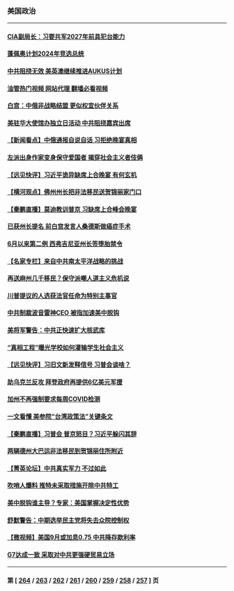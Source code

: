 ### 美国政治
---
#### [CIA副局长：习要共军2027年前具犯台能力](../../pages/ncid1078159/n13827352.md?09180845) 
#### [蓬佩奥计划2024年竞选总统](../../pages/ncid1078159/n13827257.md?09180845) 
#### [中共阻挠无效 美英澳继续推进AUKUS计划](../../pages/ncid1078159/n13827163.md?09180845) 
#### [油管热门视频 网站代理 翻墙必看视频](http://209.222.30.114:81/youtube.html?09180845)
#### [白宫：中俄非战略结盟 更似权宜伙伴关系](../../pages/ncid1078159/n13827239.md?09180845) 
#### [美驻华大使馆办独立日活动 中共阻挠嘉宾出席](../../pages/ncid1078159/n13827240.md?09180845) 
#### [【新闻看点】中俄通报自说自话 习拒绝晚宴真相](../../pages/ncid1078159/n13826878.md?09180845) 
#### [左派出身作家变身保守爱国者 揭穿社会主义者伎俩](../../pages/ncid1078159/n13826961.md?09180845) 
#### [【远见快评】习近平诡异缺席上合晚宴 有何玄机](../../pages/ncid1078159/n13826882.md?09180845) 
#### [【横河观点】佛州州长把非法移民送贺锦丽家门口](../../pages/ncid1078159/n13826879.md?09180845) 
#### [【秦鹏直播】莫迪教训普京 习缺席上合峰会晚宴](../../pages/ncid1078159/n13826869.md?09180845) 
#### [已获州长提名 前白宫发言人桑德斯做癌症手术](../../pages/ncid1078159/n13826852.md?09180845) 
#### [6月以来第二例 西弗吉尼亚州长签堕胎禁令](../../pages/ncid1078159/n13826812.md?09180845) 
#### [【名家专栏】来自中共南太平洋战略的挑战](../../pages/ncid1078159/n13826594.md?09180845) 
#### [再送麻州几千移民？保守派嘲人道主义危机说](../../pages/ncid1078159/n13826015.md?09180845) 
#### [川普提议的人选获法官任命为特别主事官](../../pages/ncid1078159/n13826781.md?09180845) 
#### [中共制裁波音雷神CEO 被指加速美中脱钩](../../pages/ncid1078159/n13826736.md?09180845) 
#### [美将军警告：中共正快速扩大核武库](../../pages/ncid1078159/n13826470.md?09180845) 
#### [“真相工程”曝光学校如何灌输学生社会主义](../../pages/ncid1078159/n13826239.md?09180845) 
#### [【远见快评】习旧文新发释信号 习普会谈啥？](../../pages/ncid1078159/n13826083.md?09180845) 
#### [助乌克兰反攻 拜登政府再提供6亿美元军援](../../pages/ncid1078159/n13826016.md?09180845) 
#### [加州不再强制要求每周COVID检测](../../pages/ncid1078159/n13826062.md?09180845) 
#### [一文看懂 美参院“台湾政策法”关键条文](../../pages/ncid1078159/n13825882.md?09180845) 
#### [【秦鹏直播】习普会 普京怒目？习近平躲闪其辞](../../pages/ncid1078159/n13826013.md?09180845) 
#### [两辆德州大巴运非法移民到贺锦丽住所附近](../../pages/ncid1078159/n13826030.md?09180845) 
#### [【菁英论坛】中共真实军力 不过如此](../../pages/ncid1078159/n13825926.md?09180845) 
#### [吹哨人爆料 推特未采取措施开除中共特工](../../pages/ncid1078159/n13825852.md?09180845) 
#### [美中脱钩谁主导？专家：美国掌握决定性优势](../../pages/ncid1078159/n13825556.md?09180845) 
#### [舒默警告：中期选举民主党将失去众院控制权](../../pages/ncid1078159/n13825861.md?09180845) 
#### [【微视频】美国9月或加息0.75 中共降存款利率](../../pages/ncid1078159/n13825209.md?09180845) 
#### [G7达成一致 采取对中共更强硬贸易立场](../../pages/ncid1078159/n13825890.md?09180845) 

---
#### 第 [ [264](./264.md?09180845) / [263](./263.md?09180845) / [262](./262.md?09180845) / [261](./261.md?09180845) / [260](./260.md?09180845) / [259](./259.md?09180845) / [258](./258.md?09180845) / [257](./257.md?09180845) ] 页

